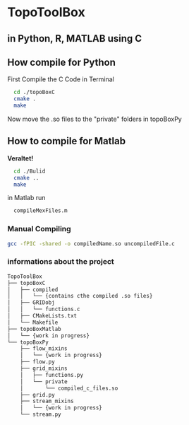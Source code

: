 # TopoToolBox

## in Python, R, MATLAB using C

## How compile for Python

First Compile the C Code in Terminal

```bash
  cd ./topoBoxC
  cmake .
  make
```

Now move the .so files to the "private" folders in topoBoxPy

## How to compile for Matlab

**Veraltet!**

```bash
  cd ./Bulid
  cmake ..
  make
```

in Matlab run

```bash
  compileMexFiles.m
```

### Manual Compiling

```bash
gcc -fPIC -shared -o compiledName.so uncompiledFile.c
```

### informations about the project

```bash
TopoToolBox
├── topoBoxC
│   ├── compiled
│   │   └── {contains cthe compiled .so files}
│   ├── GRIDobj
│   │   └── functions.c
│   ├── CMakeLists.txt
│   └── Makefile
├── topoBoxMatlab
│   └── {work in progress}
└── topoBoxPy
    ├── flow_mixins
    │   └── {work in progress}
    ├── flow.py
    ├── grid_mixins
    │   ├── functions.py
    │   └── private
    │       └── compiled_c_files.so
    ├── grid.py
    ├── stream_mixins
    │   └── {work in progress}
    └── stream.py
```
